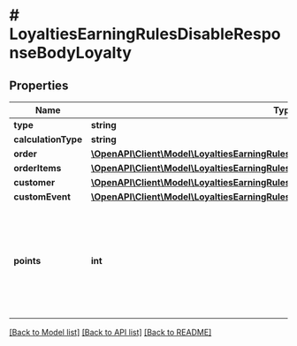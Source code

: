 # # LoyaltiesEarningRulesDisableResponseBodyLoyalty

## Properties

Name | Type | Description | Notes
------------ | ------------- | ------------- | -------------
**type** | **string** |  | [optional]
**calculationType** | **string** |  | [optional]
**order** | [**\OpenAPI\Client\Model\LoyaltiesEarningRulesDisableResponseBodyLoyaltyOrder**](LoyaltiesEarningRulesDisableResponseBodyLoyaltyOrder.md) |  | [optional]
**orderItems** | [**\OpenAPI\Client\Model\LoyaltiesEarningRulesDisableResponseBodyLoyaltyOrderItems**](LoyaltiesEarningRulesDisableResponseBodyLoyaltyOrderItems.md) |  | [optional]
**customer** | [**\OpenAPI\Client\Model\LoyaltiesEarningRulesDisableResponseBodyLoyaltyCustomer**](LoyaltiesEarningRulesDisableResponseBodyLoyaltyCustomer.md) |  | [optional]
**customEvent** | [**\OpenAPI\Client\Model\LoyaltiesEarningRulesDisableResponseBodyLoyaltyCustomEvent**](LoyaltiesEarningRulesDisableResponseBodyLoyaltyCustomEvent.md) |  | [optional]
**points** | **int** | Defines how the points will be added to the loyalty card. FIXED adds a fixed number of points. | [optional]

[[Back to Model list]](../../README.md#models) [[Back to API list]](../../README.md#endpoints) [[Back to README]](../../README.md)

